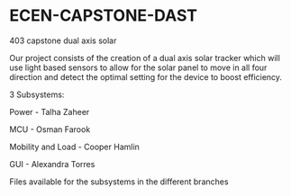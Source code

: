 # ECEN-CAPSTONE-DAST
403 capstone dual axis solar 

Our project consists of the creation of a dual axis solar tracker which will use light based sensors to allow for the solar panel to move in all four direction and detect the optimal setting for the device to boost efficiency.

3 Subsystems:

Power - Talha Zaheer

MCU - Osman Farook 

Mobility and Load - Cooper Hamlin

GUI - Alexandra Torres


Files available for the subsystems in the different branches
